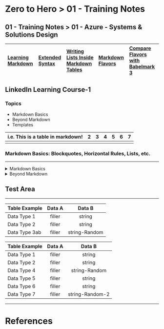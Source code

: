 # Zero to Hero > 01 - Training Notes
## 01 - Training Notes > 01 - Azure - Systems & Solutions Design

| [Learning Markdown](https://www.linkedin.com/learning/learning-markdown/) | [Extended Syntax](https://www.markdownguide.org/extended-syntax/) | [Writing Lists Inside Markdown Tables](https://stackoverflow.com/questions/19950648/how-to-write-lists-inside-a-markdown-table) | [Markdown Flavors](https://gist.github.com/vimtaai/99f8c89e7d3d02a362117284684baa0f) | [Compare Flavors with Babelmark 3](https://babelmark.github.io/) |
| :----| :------- | :--- | :--- | :--- |

## LinkedIn Learning Course-1
### Topics
- Markdown Basics
- Beyond Markdown
- Templates

| i.e. This is a table in markdown! | 2 | 3 | 4 | 5 | 6 | 7 |
| :----| :------- | :--- | :--- | :--- | :--- | :--- |
| | | | | | |

### Markdown Basics: Blockquotes, Horizontal Rules, Lists, etc.
---
<details><summary>Markdown Basics</summary>

+ Blockquotes
    + Create with a: \> or \+ or \- or space 2-4x
    + Escape character is a  \
    + More details see: https://gist.github.com/dupuy/1855764

- Horizontal Rules
    + Use styles instead of using page breaks via \--- 
    
+ Lists
    + Different for certain renderers. 
    + Elements inside of a list will change based on output of .md file. 
    + Alternate lists by changing symbols \*/\-/\+

- Inline Tags
    + [Link to Markdown Site](https://www.markdownguide.org/extended-syntax/)
        > ^ \[Link to Markdown Site](https://www.markdownguide.org/extended-syntax/)
- Reference Links
    + Images - Inline Method & Reference Method
    + Inline Method: \![Moose]\(https://i.imgur.com/ogTUyOm.png)
        >![Moose](https://i.imgur.com/ogTUyOm.png)
    + Reference Method: \[ID]: https://i.imgur.com/ogTUyOm.png "Moose"
    + [Further Reading on Syntax](https://daringfireball.net/projects/markdown/syntax#link)

</details>

<details><summary>Beyond Markdown</summary>

+ Git Flavored Markdown 
- Working with Tables
    + | First Header | Second Header | 3rd | 4th | 5th
    + | -----|-----|-----|-----|-----|
    + See: Markdown Table Generators 
+ Other Flavors

---

</details>

## Test Area

--- 

| Table Example     | Data A    | Data B    |
| ------------------|:----------:|:----------:|
| Data Type 1       | filler | string |
| Data Type 2       | filler | string |
| Data Type 3ab     | filler | string-Random|

| Table Example     | Data A    | Data B    |
| ------------------|:----------:|:----------:|
| Data Type 1       | filler | string |
| Data Type 2       | filler | string |
| Data Type 4       | filler | string-Random|
| Data Type 5       | filler | string |
| Data Type 6       | filler | string |
| Data Type 7       | filler | string-Random-2|

---
# References

[1]:(https://www.linkedin.com/learning/learning-markdown/) "Learning Markdown"

[2]:(https://www.markdownguide.org/extended-syntax/) "Extended Syntax"

[3]:(https://stackoverflow.com/questions/19950648/how-to-write-lists-inside-a-markdown-table) "Writing Lists Inside Markdown Tables"

[4]:(https://fletcherpenney.net/multimarkdown/)